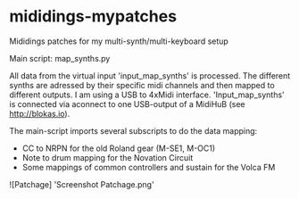 # mididings-mypatches
Mididings patches for my multi-synth/multi-keyboard setup

Main script: map_synths.py

All data from the virtual input 'input_map_synths' is processed. The different synths are adressed by their specific midi channels and then mapped to different outputs. I am using a USB to 4xMidi interface. 
'Input_map_synths' is connected via aconnect to one USB-output of a MidiHuB (see http://blokas.io).

The main-script imports several subscripts to do the data mapping:
- CC to NRPN for the old Roland gear (M-SE1, M-OC1)
- Note to drum mapping for the Novation Circuit
- Some mappings of common controllers and sustain for the Volca FM

![Patchage] 'Screenshot Patchage.png'
